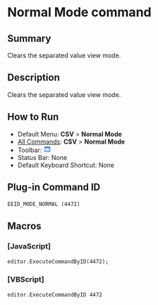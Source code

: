 # Normal Mode command

## Summary

Clears the separated value view mode.

## Description

Clears the separated value view mode.

## How to Run

- Default Menu: **CSV** \> **Normal Mode**
- [All Commands](../tools/all_commands): **CSV** \> **Normal Mode**
- Toolbar: ![](../../images/default_mode.png)
- Status Bar: None
- Default Keyboard Shortcut: None

## Plug-in Command ID

```
EEID_MODE_NORMAL (4472)
```

## Macros

### \[JavaScript\]

```
editor.ExecuteCommandByID(4472);
```

### \[VBScript\]

```
editor.ExecuteCommandByID 4472
```
